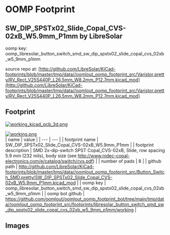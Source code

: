 # OOMP Footprint  
## SW_DIP_SPSTx02_Slide_Copal_CVS-02xB_W5.9mm_P1mm  by LibreSolar  
  
oomp key: oomp_libresolar_button_switch_smd_sw_dip_spstx02_slide_copal_cvs_02xb_w5_9mm_p1mm  
  
source repo at: [http://github.com/LibreSolar/KiCad-footprints/blob/master/tmp/data//oomlout_oomp_footprint_src/Varistor.pretty/RV_Rect_V25S440P_L26.5mm_W8.2mm_P12.7mm.kicad_mod](http://github.com/LibreSolar/KiCad-footprints/blob/master/tmp/data//oomlout_oomp_footprint_src/Varistor.pretty/RV_Rect_V25S440P_L26.5mm_W8.2mm_P12.7mm.kicad_mod)  
## Footprint  
  
[![working_kicad_pcb_3d.png](working_kicad_pcb_3d_600.png)](working_kicad_pcb_3d.png)  
  
[![working.png](working_600.png)](working.png)  
| name | value | 
| --- | --- | 
| footprint name | SW_DIP_SPSTx02_Slide_Copal_CVS-02xB_W5.9mm_P1mm | 
| footprint description | SMD 2x-dip-switch SPST Copal_CVS-02xB, Slide, row spacing 5.9 mm (232 mils), body size  (see http://www.nidec-copal-electronics.com/e/catalog/switch/cvs.pdf) | 
| number of pads | 8 | 
| github path | http://github.com/LibreSolar/KiCad-footprints/blob/master/tmp/data//oomlout_oomp_footprint_src/Button_Switch_SMD.pretty/SW_DIP_SPSTx02_Slide_Copal_CVS-02xB_W5.9mm_P1mm.kicad_mod | 
| oomp key | oomp_libresolar_button_switch_smd_sw_dip_spstx02_slide_copal_cvs_02xb_w5_9mm_p1mm | 
| oomp bot github | https://github.com/oomlout/oomlout_oomp_footprint_bot/tree/main/tmp/data//oomlout_oomp_footprint_src/footprints/libresolar_button_switch_smd_sw_dip_spstx02_slide_copal_cvs_02xb_w5_9mm_p1mm/working | 
## Images  
